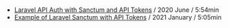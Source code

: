 ###

- [Laravel API Auth with Sanctum and API Tokens](https://www.youtube.com/watch?v=gyWLxpYWxFQ) / 2020 June / 5:54min
- [Example of Laravel Sanctum with API Tokens](https://www.youtube.com/watch?v=Ql5z9TjXWLY) / 2021 January / 5:05min
